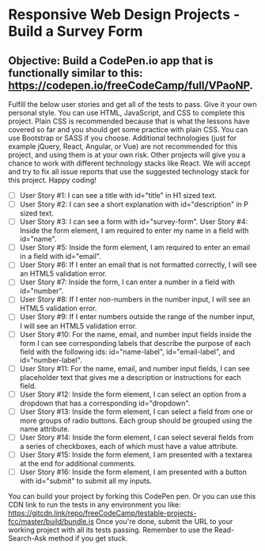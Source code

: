 # Responsive Web Design Projects - Build a Survey Form
## Objective: Build a CodePen.io app that is functionally similar to this: https://codepen.io/freeCodeCamp/full/VPaoNP.
 Fulfill the below user stories and get all of the tests to pass. Give it your own personal style.
You can use HTML, JavaScript, and CSS to complete this project. Plain CSS is recommended because that is what the lessons have covered so far and you should get some practice with plain CSS. You can use Bootstrap or SASS if you choose. Additional technologies (just for example jQuery, React, Angular, or Vue) are not recommended for this project, and using them is at your own risk. Other projects will give you a chance to work with different technology stacks like React. We will accept and try to fix all issue reports that use the suggested technology stack for this project. Happy coding!

- [ ] User Story #1: I can see a title with id="title" in H1 sized text.
- [ ] User Story #2: I can see a short explanation with id="description" in P sized text.
- [ ] User Story #3: I can see a form with id="survey-form".
User Story #4: Inside the form element, I am required to enter my name in a field with id="name".
- [ ] User Story #5: Inside the form element, I am required to enter an email in a field with id="email".
- [ ] User Story #6: If I enter an email that is not formatted correctly, I will see an HTML5 validation error.
- [ ] User Story #7: Inside the form, I can enter a number in a field with id="number".
- [ ] User Story #8: If I enter non-numbers in the number input, I will see an HTML5 validation error.
- [ ] User Story #9: If I enter numbers outside the range of the number input, I will see an HTML5 validation error.
- [ ] User Story #10: For the name, email, and number input fields inside the form I can see corresponding labels that describe the purpose of each field with the following ids: id="name-label", id="email-label", and id="number-label".
- [ ] User Story #11: For the name, email, and number input fields, I can see placeholder text that gives me a description or instructions for each field.
- [ ] User Story #12: Inside the form element, I can select an option from a dropdown that has a corresponding id="dropdown".
- [ ] User Story #13: Inside the form element, I can select a field from one or more groups of radio buttons. Each group should be grouped using the name attribute.
- [ ] User Story #14: Inside the form element, I can select several fields from a series of checkboxes, each of which must have a value attribute.
- [ ] User Story #15: Inside the form element, I am presented with a textarea at the end for additional comments.
- [ ] User Story #16: Inside the form element, I am presented with a button with id="submit" to submit all my inputs.

You can build your project by forking this CodePen pen. Or you can use this CDN link to run the tests in any environment you like: https://gitcdn.link/repo/freeCodeCamp/testable-projects-fcc/master/build/bundle.js
Once you're done, submit the URL to your working project with all its tests passing.
Remember to use the Read-Search-Ask method if you get stuck.